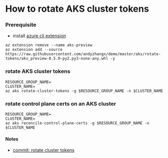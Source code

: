 # How to rotate AKS cluster tokens

### Prerequisite
 - install [azure cli extension](https://docs.microsoft.com/en-us/cli/azure/azure-cli-extensions-overview?view=azure-cli-latest)

```console
az extension remove --name aks-preview
az extension add --source https://raw.githubusercontent.com/andyzhangx/demo/master/aks/rotate-tokens/aks_preview-0.5.0-py2.py3-none-any.whl -y
```

### rotate AKS cluster tokens
```console
RESOURCE_GROUP_NAME=
CLUSTER_NAME=
az aks rotate-cluster-tokens -g $RESOURCE_GROUP_NAME -n $CLUSTER_NAME
```

### rotate control plane certs on an AKS cluster
```console
RESOURCE_GROUP_NAME=
CLUSTER_NAME=
az aks reconcile-control-plane-certs -g $RESOURCE_GROUP_NAME -n $CLUSTER_NAME
```

#### Notes
- [commit: rotate cluster tokens](https://github.com/andyzhangx/azure-cli-extensions/commit/be645a7406fdc66772845f160d04d44db927119a)
